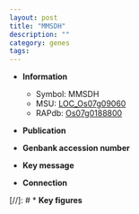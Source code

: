 ```yaml
---
layout: post
title: "MMSDH"
description: ""
category: genes
tags: 
---
```


* **Information**  
    + Symbol: MMSDH  
    + MSU: [LOC_Os07g09060](http://rice.uga.edu/cgi-bin/ORF_infopage.cgi?orf=LOC_Os07g09060)  
    + RAPdb: [Os07g0188800](http://rapdb.dna.affrc.go.jp/viewer/gbrowse_details/irgsp1?name=Os07g0188800)  

* **Publication**  

* **Genbank accession number**  

* **Key message**  

* **Connection**  

[//]: # * **Key figures**  


